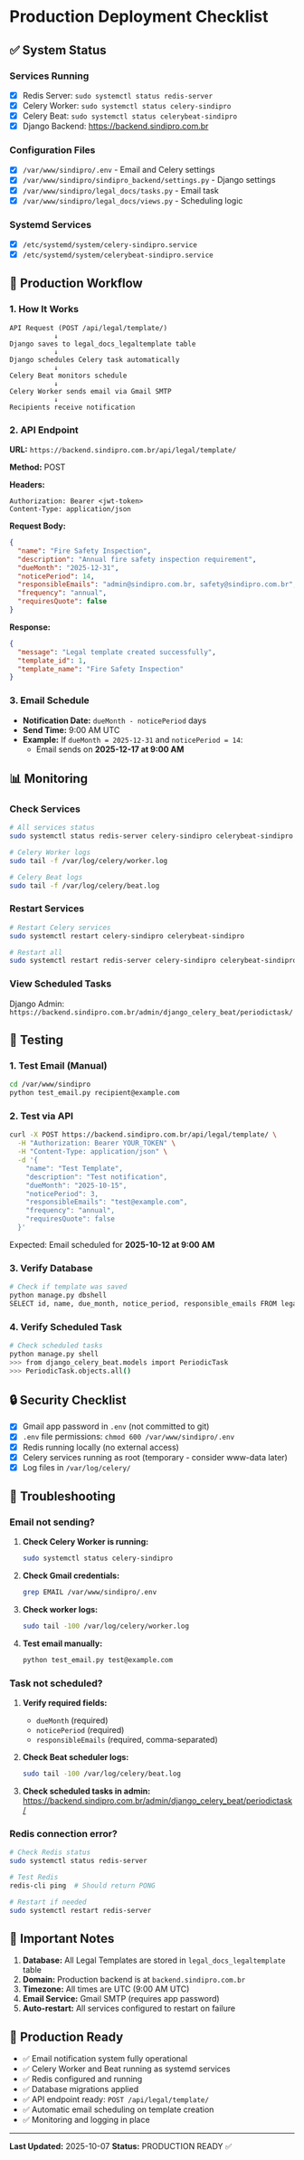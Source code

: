 # Production Deployment Checklist

## ✅ System Status

### Services Running
- [x] Redis Server: `sudo systemctl status redis-server`
- [x] Celery Worker: `sudo systemctl status celery-sindipro`
- [x] Celery Beat: `sudo systemctl status celerybeat-sindipro`
- [x] Django Backend: https://backend.sindipro.com.br

### Configuration Files
- [x] `/var/www/sindipro/.env` - Email and Celery settings
- [x] `/var/www/sindipro/sindipro_backend/settings.py` - Django settings
- [x] `/var/www/sindipro/legal_docs/tasks.py` - Email task
- [x] `/var/www/sindipro/legal_docs/views.py` - Scheduling logic

### Systemd Services
- [x] `/etc/systemd/system/celery-sindipro.service`
- [x] `/etc/systemd/system/celerybeat-sindipro.service`

## 🚀 Production Workflow

### 1. How It Works

```
API Request (POST /api/legal/template/)
           ↓
Django saves to legal_docs_legaltemplate table
           ↓
Django schedules Celery task automatically
           ↓
Celery Beat monitors schedule
           ↓
Celery Worker sends email via Gmail SMTP
           ↓
Recipients receive notification
```

### 2. API Endpoint

**URL:** `https://backend.sindipro.com.br/api/legal/template/`

**Method:** POST

**Headers:**
```
Authorization: Bearer <jwt-token>
Content-Type: application/json
```

**Request Body:**
```json
{
  "name": "Fire Safety Inspection",
  "description": "Annual fire safety inspection requirement",
  "dueMonth": "2025-12-31",
  "noticePeriod": 14,
  "responsibleEmails": "admin@sindipro.com.br, safety@sindipro.com.br",
  "frequency": "annual",
  "requiresQuote": false
}
```

**Response:**
```json
{
  "message": "Legal template created successfully",
  "template_id": 1,
  "template_name": "Fire Safety Inspection"
}
```

### 3. Email Schedule

- **Notification Date:** `dueMonth - noticePeriod` days
- **Send Time:** 9:00 AM UTC
- **Example:** If `dueMonth = 2025-12-31` and `noticePeriod = 14`:
  - Email sends on **2025-12-17 at 9:00 AM**

## 📊 Monitoring

### Check Services

```bash
# All services status
sudo systemctl status redis-server celery-sindipro celerybeat-sindipro

# Celery Worker logs
sudo tail -f /var/log/celery/worker.log

# Celery Beat logs
sudo tail -f /var/log/celery/beat.log
```

### Restart Services

```bash
# Restart Celery services
sudo systemctl restart celery-sindipro celerybeat-sindipro

# Restart all
sudo systemctl restart redis-server celery-sindipro celerybeat-sindipro
```

### View Scheduled Tasks

Django Admin: `https://backend.sindipro.com.br/admin/django_celery_beat/periodictask/`

## 🧪 Testing

### 1. Test Email (Manual)

```bash
cd /var/www/sindipro
python test_email.py recipient@example.com
```

### 2. Test via API

```bash
curl -X POST https://backend.sindipro.com.br/api/legal/template/ \
  -H "Authorization: Bearer YOUR_TOKEN" \
  -H "Content-Type: application/json" \
  -d '{
    "name": "Test Template",
    "description": "Test notification",
    "dueMonth": "2025-10-15",
    "noticePeriod": 3,
    "responsibleEmails": "test@example.com",
    "frequency": "annual",
    "requiresQuote": false
  }'
```

Expected: Email scheduled for **2025-10-12 at 9:00 AM**

### 3. Verify Database

```bash
# Check if template was saved
python manage.py dbshell
SELECT id, name, due_month, notice_period, responsible_emails FROM legal_docs_legaltemplate;
```

### 4. Verify Scheduled Task

```bash
# Check scheduled tasks
python manage.py shell
>>> from django_celery_beat.models import PeriodicTask
>>> PeriodicTask.objects.all()
```

## 🔒 Security Checklist

- [x] Gmail app password in `.env` (not committed to git)
- [x] `.env` file permissions: `chmod 600 /var/www/sindipro/.env`
- [x] Redis running locally (no external access)
- [x] Celery services running as root (temporary - consider www-data later)
- [x] Log files in `/var/log/celery/`

## 🐛 Troubleshooting

### Email not sending?

1. **Check Celery Worker is running:**
   ```bash
   sudo systemctl status celery-sindipro
   ```

2. **Check Gmail credentials:**
   ```bash
   grep EMAIL /var/www/sindipro/.env
   ```

3. **Check worker logs:**
   ```bash
   sudo tail -100 /var/log/celery/worker.log
   ```

4. **Test email manually:**
   ```bash
   python test_email.py test@example.com
   ```

### Task not scheduled?

1. **Verify required fields:**
   - `dueMonth` (required)
   - `noticePeriod` (required)
   - `responsibleEmails` (required, comma-separated)

2. **Check Beat scheduler logs:**
   ```bash
   sudo tail -100 /var/log/celery/beat.log
   ```

3. **Check scheduled tasks in admin:**
   https://backend.sindipro.com.br/admin/django_celery_beat/periodictask/

### Redis connection error?

```bash
# Check Redis status
sudo systemctl status redis-server

# Test Redis
redis-cli ping  # Should return PONG

# Restart if needed
sudo systemctl restart redis-server
```

## 📝 Important Notes

1. **Database:** All Legal Templates are stored in `legal_docs_legaltemplate` table
2. **Domain:** Production backend is at `backend.sindipro.com.br`
3. **Timezone:** All times are UTC (9:00 AM UTC)
4. **Email Service:** Gmail SMTP (requires app password)
5. **Auto-restart:** All services configured to restart on failure

## 🎯 Production Ready

- ✅ Email notification system fully operational
- ✅ Celery Worker and Beat running as systemd services
- ✅ Redis configured and running
- ✅ Database migrations applied
- ✅ API endpoint ready: `POST /api/legal/template/`
- ✅ Automatic email scheduling on template creation
- ✅ Monitoring and logging in place

---

**Last Updated:** 2025-10-07
**Status:** PRODUCTION READY ✅
